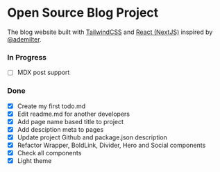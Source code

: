 # Open Source Blog Project

The blog website built with [TailwindCSS](https://tailwindcss.com/) and [React (NextJS)](https://nextjs.org/) inspired by [@ademilter](https://github.com/ademilter).

### In Progress
- [ ] MDX post support

### Done
- [x] Create my first todo.md
- [x] Edit readme.md for another developers
- [x] Add page name based title to project
- [x] Add desciption meta to pages
- [x] Update project Github and package.json description
- [x] Refactor Wrapper, BoldLink, Divider, Hero and Social components
- [x] Check all components
- [x] Light theme
